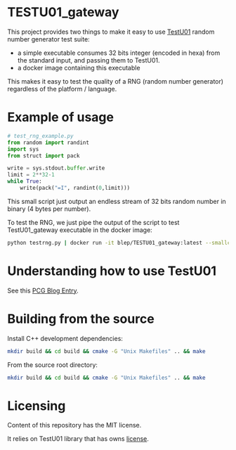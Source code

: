 # TESTU01_gateway

This project provides two things to make it easy to use [TestU01](http://simul.iro.umontreal.ca/testu01/tu01.html) 
random number generator test suite:
- a simple executable consumes 32 bits integer (encoded in hexa) from the standard input, and passing them to TestU01.
- a docker image containing this executable

This makes it easy to test the quality of a RNG (random number generator) regardless of the platform / language.

# Example of usage

```python
# test_rng_example.py
from random import randint
import sys
from struct import pack

write = sys.stdout.buffer.write
limit = 2**32-1
while True:
    write(pack("=I", randint(0,limit)))
```

This small script just output an endless stream of 32 bits random number in binary (4 bytes per number).

To test the RNG, we just pipe the output of the script to test TestU01_gateway executable in the docker image:

```bash
python testrng.py | docker run -it blep/TESTU01_gateway:latest --smallcrunch
```

# Understanding how to use TestU01

See this [PCG Blog Entry](http://www.pcg-random.org/posts/pcg-passes-practrand.html).


# Building from the source

Install C++ development dependencies:
```bash
mkdir build && cd build && cmake -G "Unix Makefiles" .. && make
```

From the source root directory:

```bash
mkdir build && cd build && cmake -G "Unix Makefiles" .. && make
```

# Licensing

Content of this repository has the MIT license.

It relies on TestU01 library that has owns [license](http://simul.iro.umontreal.ca/testu01/copyright.html).


